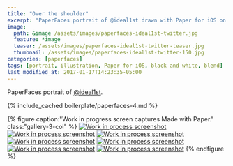 ```yaml
---
title: "Over the shoulder"
excerpt: "PaperFaces portrait of @ideal1st drawn with Paper for iOS on an iPad."
image: 
  path: &image /assets/images/paperfaces-ideal1st-twitter.jpg 
  feature: *image
  teaser: /assets/images/paperfaces-ideal1st-twitter-teaser.jpg
  thumbnail: /assets/images/paperfaces-ideal1st-twitter-150.jpg
categories: [paperfaces]
tags: [portrait, illustration, Paper for iOS, black and white, blend]
last_modified_at: 2017-01-17T14:23:35-05:00
---
```


PaperFaces portrait of [@ideal1st](https://twitter.com/ideal1st).

{% include_cached boilerplate/paperfaces-4.md %}

{% figure caption:"Work in progress screen captures Made with Paper." class:"gallery-3-col" %}
[![Work in process screenshot](/assets/images/paperfaces-ideal1st-process-1-600.jpg)](/assets/images/paperfaces-ideal1st-process-1-lg.jpg)
[![Work in process screenshot](/assets/images/paperfaces-ideal1st-process-2-600.jpg)](/assets/images/paperfaces-ideal1st-process-2-lg.jpg)
[![Work in process screenshot](/assets/images/paperfaces-ideal1st-process-3-600.jpg)](/assets/images/paperfaces-ideal1st-process-3-lg.jpg)
[![Work in process screenshot](/assets/images/paperfaces-ideal1st-process-4-600.jpg)](/assets/images/paperfaces-ideal1st-process-4-lg.jpg)
[![Work in process screenshot](/assets/images/paperfaces-ideal1st-process-5-600.jpg)](/assets/images/paperfaces-ideal1st-process-5-lg.jpg)
[![Work in process screenshot](/assets/images/paperfaces-ideal1st-process-6-600.jpg)](/assets/images/paperfaces-ideal1st-process-6-lg.jpg)
[![Work in process screenshot](/assets/images/paperfaces-ideal1st-process-7-600.jpg)](/assets/images/paperfaces-ideal1st-process-7-lg.jpg)
{% endfigure %}

